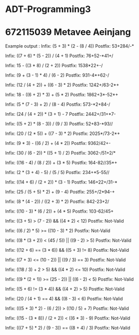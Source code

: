 # ADT-Programming3
# 672115039 Metavee Aeinjang

Example output :
Infix: (5 + 3) * (2 - (8 / 4))
Postfix: 53+284/-*

Infix: ((7 + 6) * (5 - 2)) / (4 + 1)
Postfix: 76+52-*41+/

Infix: 15 - ((3 * 8) / (2 + 2))
Postfix: 1538*22+-/

Infix: (9 + (3 - 1) * 4) / (6 - 2)
Postfix: 931-4*+62-/

Infix: (12 / (4 + 2)) + ((6 - 3) * 2)
Postfix: 1242+/63-2*+

Infix: 18 - ((6 + 2) * 3) + (5 * 2)
Postfix: 1862+3*-52*+

Infix: (5 * (7 - 3) + 2) / (8 - 4)
Postfix: 573-*2+84-/

Infix: (24 / (4 + 2)) * (3 + 1) - 7
Postfix: 2442+/31+*7-

Infix: ((5 + 2) * (8 - 3)) / (9 / 3)
Postfix: 52+83-*93//

Infix: (20 / (2 * 5)) + ((7 - 3) * 2)
Postfix: 2025*/73-2*+

Infix: (9 * 3) - ((6 / 2) + (4 * 2))
Postfix: 9362/42+-

Infix: (30 / (6 - 2)) * ((5 + 1) / 2)
Postfix: 3062-/51+2/*

Infix: ((16 - 4) / (8 / 2)) + (3 * 5)
Postfix: 164-82//35*+

Infix: (2 * (3 + 4) - 5) / (5 / 5)
Postfix: 234+*5-55//

Infix: ((14 + 6) / (2 + 2)) * (3 - 1)
Postfix: 146+22+/31-*

Infix: (25 / (5 + 5) * 2) + (9 - 4)
Postfix: 255+/2*94-+

Infix: (8 * (4 - 2)) / ((2 + 3) * 2)
Postfix: 842-23+2/

Infix: ((10 - 3) * (6 / 2)) + (4 * 5)
Postfix: 103-62/45+

Infix: ((3 + 5) > (7 - 2)) && ((4 * 2) < 12)
Postfix: Not-Valid

Infix: ((6 / 2) * 5) >= ((10 - 3) * 2)
Postfix: Not-Valid

Infix: ((8 * (3 + 2)) < (45 / 5)) || ((9 - 2) > 5)
Postfix: Not-Valid

Infix: ((12 + 6) == (3 * 6)) && ((5 + 3) != 8)
Postfix: Not-Valid

Infix: ((7 + 3) <= (10 - 2)) || ((9 / 3) == 3)
Postfix: Not-Valid

Infix: ((18 / 3) + 2 > 5) && ((4 * 2) <= 10)
Postfix: Not-Valid

Infix: ((9 * (2 + 1)) >= (25 - 2)) || ((6 - 2) < 5)
Postfix: Not-Valid

Infix: ((5 + 6) != (3 * 4)) && ((4 + 2) > 5)
Postfix: Not-Valid

Infix: (20 / (4 + 1) == 4) && ((8 - 3) < 6)
Postfix: Not-Valid

Infix: (((5 + 3) * 2) - (6 / 2)) > ((10 / 5) + 7)
Postfix: Not-Valid

Infix: ((15 - (3 * 8)) / (2 + 2)) < ((6 * 3) - 9)
Postfix: Not-Valid

Infix: (((7 + 5) * 2) / (9 - 3)) == ((8 + 4) / 3)
Postfix: Not-Valid

